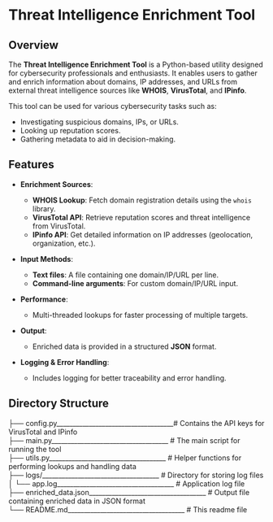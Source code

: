 # Threat Intelligence Enrichment Tool

## Overview

The **Threat Intelligence Enrichment Tool** is a Python-based utility designed for cybersecurity professionals and enthusiasts. It enables users to gather and enrich information about domains, IP addresses, and URLs from external threat intelligence sources like **WHOIS**, **VirusTotal**, and **IPinfo**.

This tool can be used for various cybersecurity tasks such as:
- Investigating suspicious domains, IPs, or URLs.
- Looking up reputation scores.
- Gathering metadata to aid in decision-making.

## Features

- **Enrichment Sources**:
  - **WHOIS Lookup**: Fetch domain registration details using the `whois` library.
  - **VirusTotal API**: Retrieve reputation scores and threat intelligence from VirusTotal.
  - **IPinfo API**: Get detailed information on IP addresses (geolocation, organization, etc.).

- **Input Methods**:
  - **Text files**: A file containing one domain/IP/URL per line.
  - **Command-line arguments**: For custom domain/IP/URL input.

- **Performance**:
  - Multi-threaded lookups for faster processing of multiple targets.

- **Output**:
  - Enriched data is provided in a structured **JSON** format.

- **Logging & Error Handling**:
  - Includes logging for better traceability and error handling.

## Directory Structure

├── config.py____________________________________# Contains the API keys for VirusTotal and IPinfo <br>
├── main.py____________________________________             # The main script for running the tool<br>
├── utils.py____________________________________            # Helper functions for performing lookups and handling data<br>
├── logs/____________________________________               # Directory for storing log files<br>
│   └── app.log____________________________________         # Application log file<br>
├── enriched_data.json____________________________________  # Output file containing enriched data in JSON format<br>
└── README.md____________________________________           # This readme file
